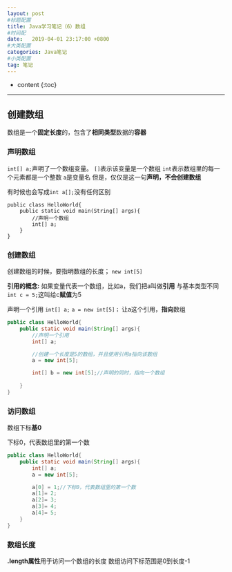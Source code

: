 ```yaml
---
layout: post
#标题配置
title: Java学习笔记（6）数组
#时间配
date:   2019-04-01 23:17:00 +0800
#大类配置
categories: Java笔记
#小类配置
tag: 笔记
---
```


* content
{:toc}

---

## 创建数组

数组是一个**固定长度**的，包含了**相同类型**数据的**容器**

### 声明数组

`int[] a;`声明了一个数组变量。
`[]`表示该变量是一个数组
`int`表示数组里的每一个元素都是一个整数
`a`是变量名
但是，仅仅是这一句**声明，不会创建数组**

有时候也会写成`int a[];`没有任何区别

```
public class HelloWorld{
	public static void main(String[] args){
		//声明一个数组
		int[] a;
	}
}
```

### 创建数组

创建数组的时候，要指明数组的长度；
`new int[5]`

**引用的概念:**
如果变量代表一个数组，比如a，我们把a叫做**引用**
与基本类型不同
`int c = 5;`这叫给c**赋值**为5

声明一个引用 `int[] a;`
`a = new int[5]；`
让a这个引用，**指向**数组

```java
public class HelloWorld{
	public static void main(String[] args){
		//声明一个引用
		int[] a;

		//创建一个长度是5的数组，并且使用引用a指向该数组
		a = new int[5];

		int[] b = new int[5];//声明的同时，指向一个数组
		
	}
}
```

### 访问数组

数组下标**基0**

下标0，代表数组里的第一个数

```java
public class HelloWorld{
	public static void main(String[] args){
		int[] a;
		a = new int[5];

		a[0] = 1;//下标0，代表数组里的第一个数
		a[1]= 2;
        a[2]= 3;
        a[3]= 4;
        a[4]= 5;
	}
}
```

### 数组长度

**.length属性**用于访问一个数组的长度
数组访问下标范围是0到长度-1